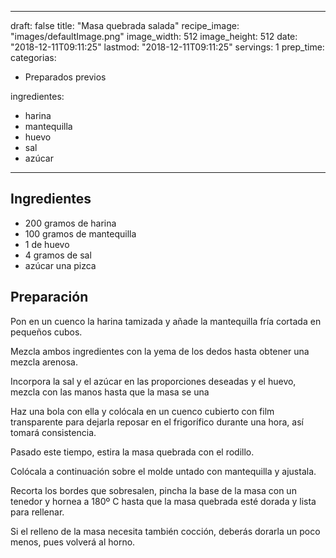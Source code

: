 
---
draft: false
title: "Masa quebrada salada"
recipe_image: "images/defaultImage.png"
image_width: 512
image_height: 512
date: "2018-12-11T09:11:25"
lastmod: "2018-12-11T09:11:25"
servings: 1
prep_time: 
categorias:
  - Preparados previos

ingredientes:
  - harina
  - mantequilla
  - huevo
  - sal
  - azúcar
---

## Ingredientes
- 200 gramos de harina
- 100 gramos de mantequilla
- 1  de huevo
- 4 gramos de sal
- azúcar una pizca

## Preparación
Pon en un cuenco la harina tamizada y añade la mantequilla fría cortada en pequeños cubos.

Mezcla ambos ingredientes con la yema de los dedos hasta obtener una mezcla arenosa. 

Incorpora la sal y el azúcar en las proporciones deseadas y el huevo, mezcla con las manos hasta que la masa se una

Haz una bola con ella y colócala en un cuenco cubierto con film transparente para dejarla reposar en el frigorífico durante una hora, así tomará consistencia.

Pasado este tiempo, estira la masa quebrada con el rodillo.

Colócala a continuación sobre el molde untado con mantequilla y ajustala.

Recorta los bordes que sobresalen, pincha la base de la masa con un tenedor y hornea a 180º C hasta que la masa quebrada esté dorada y lista para rellenar. 

Si el relleno de la masa necesita también cocción, deberás dorarla un poco menos, pues volverá al horno.


